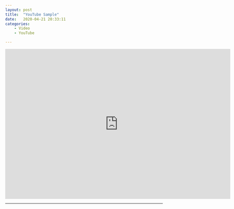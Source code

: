 ```yaml
---
layout: post
title:  "YouTube Sample"
date:   2020-04-21 20:33:11
categories:
	- Video
	- YouTube

---
```


<iframe class="madtinker_main" width="720" height="480" src="https://www.youtube.com/embed/y78W8e_zeTg" align="center" frameborder="0" allow="accelerometer; autoplay; encrypted-media; gyroscope; picture-in-picture" allowfullscreen></iframe>

---